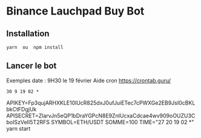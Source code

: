 # Binance Lauchpad Buy Bot

## Installation

```
yarn  ou  npm install
```

## Lancer le bot

Exemples date : 9H30 le 19 février
Aide cron https://crontab.guru/

```
30 9 19 02 *
```

APIKEY=Fp3qujARHXKLE10lUcR825dxJ0ufJuiETec7cPWXGe2EB9JsI0cBKLbkCtFDgjUk APISECRET=ZlarvJn5eQP1bDraYGPcN8E9ZnIUcxaCdcae4wv909oOUZU3CboISzVeII5T2RFS SYMBOL=ETH/USDT SOMME=100 TIME="27 20 19 02 \*" yarn start
